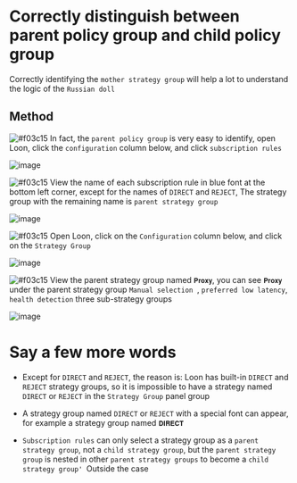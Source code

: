 # Correctly distinguish between parent policy group and child policy group

Correctly identifying the `mother strategy group` will help a lot to understand the logic of the `Russian doll`

## Method

![#f03c15](https://placehold.it/15/f03c15/000000?text=+) In fact, the `parent policy group` is very easy to identify, open Loon, click the `configuration` column below, and click `subscription rules`

![image](https://raw.githubusercontent.com/TiyNa/LoonManualimg/main/Plus/TOP_Policy_1.jpg)

![#f03c15](https://placehold.it/15/f03c15/000000?text=+) View the name of each subscription rule in blue font at the bottom left corner, except for the names of `DIRECT` and `REJECT`, The strategy group with the remaining name is `parent strategy group`

![image](https://raw.githubusercontent.com/TiyNa/LoonManualimg/main/Plus/TOP_Policy_2.jpg)

![#f03c15](https://placehold.it/15/f03c15/000000?text=+) Open Loon, click on the `Configuration` column below, and click on the `Strategy Group`

![image](https://raw.githubusercontent.com/TiyNa/LoonManualimg/main/Plus/Proxy_Group.jpg)

![#f03c15](https://placehold.it/15/f03c15/000000?text=+) View the parent strategy group named `𝐏𝐫𝐨𝐱𝐲`, you can see `𝐏𝐫𝐨𝐱𝐲` under the parent strategy group `Manual selection `, `preferred low latency`, `health detection` three sub-strategy groups

![image](https://raw.githubusercontent.com/TiyNa/LoonManualimg/main/Plus/TOP_Policy_3.jpg)

# Say a few more words

- Except for `DIRECT` and `REJECT`, the reason is: Loon has built-in `DIRECT` and `REJECT` strategy groups, so it is impossible to have a strategy named `DIRECT` or `REJECT` in the `Strategy Group` panel group

- A strategy group named `DIRECT` or `REJECT` with a special font can appear, for example a strategy group named `𝐃𝐈𝐑𝐄𝐂𝐓`

- `Subscription rules` can only select a strategy group as a `parent strategy group`, not a `child strategy group`, but the `parent strategy group` is nested in other `parent strategy groups` to become a `child strategy group' `Outside the case